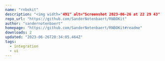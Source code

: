```yaml
---
name: "rnbokit"
description: "<img width="491" alt="Screenshot 2023-06-26 at 22 29 43" src="https://github.com/SanderNotenbaert/RNBOKit/assets/34664737/5c54599e-fb9f-4131-a28a-ba4993f2f064">"
repo_url: "https://github.com/SanderNotenbaert/RNBOKit"
author: "sandernotenbaert"
homepage: "https://github.com/SanderNotenbaert/RNBOKit#readme"
downloads: 2
updated: "2023-06-26T20:34:05.464Z"
tags: 
  - integration
  - ui
---
```


